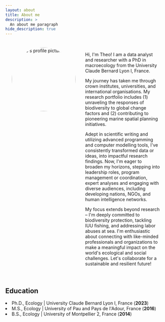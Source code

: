 ```yaml
---
layout: about
title: About me  
description: >
  An about me paragraph 
hide_description: true
---
```

<style>
  .about-me-container {
    display: flex;
    align-items: flex-start;
    max-width: 800px;
    margin: 0 auto;
    padding: 20px;
  }

  .profile-picture {
    width: 200px;
    height: 200px;
    border-radius: 50%;
    object-fit: cover;
    margin-right: 30px;
    flex-shrink: 0;
  }

  .about-me-text {
    flex-grow: 1;
  }

  @media (max-width: 600px) {
    .about-me-container {
      flex-direction: column;
      align-items: center;
    }

    .profile-picture {
      margin-right: 0;
      margin-bottom: 20px;
    }
  }
</style>

<div class="about-me-container">
  <img class="profile-picture" src="https://github.com/TheophileMt92/theophile-mouton/raw/gh-pages/assets/img/DSCF7388_cropped.jpg" alt="Theo's profile picture" />
  <div class="about-me-text">
    <p>
      Hi, I'm Theo! I am a data analyst and researcher with a PhD in macroecology from the University Claude Bernard Lyon I, France.
    </p>
    <p>
      My journey has taken me through crown institutes, universities, and international organisations. My research portfolio includes (1) unraveling the responses of biodiversity to global change factors and (2) contributing to pioneering marine spatial planning initiatives.
    </p>
    <p>
      Adept in scientific writing and utilizing advanced programming and computer modelling tools, I've consistently transformed data or ideas, into impactful research findings. Now, I'm eager to broaden my horizons, stepping into leadership roles, program management or coordination, expert analyses and engaging with diverse audiences, including developing nations, NGOs, and human intelligence networks.
    </p>
    <p>
      My focus extends beyond research – I'm deeply committed to biodiversity protection, tackling IUU fishing, and addressing labor abuses at sea. I'm enthusiastic about connecting with like-minded professionals and organizations to make a meaningful impact on the world's ecological and social challenges. Let's collaborate for a sustainable and resilient future!
    </p>
  </div>
</div>

<h2> Education </h2> 
<li>Ph.D., Ecology | University Claude Bernard Lyon I, France (<strong>2023</strong>)</li> 
<li>M.S., Ecology | University of Pau and Pays de l'Adour, France (<strong>2016</strong>)</li> 
<li>B.S., Ecology | University of Montpellier 2, France (<strong>2014</strong>)</li>